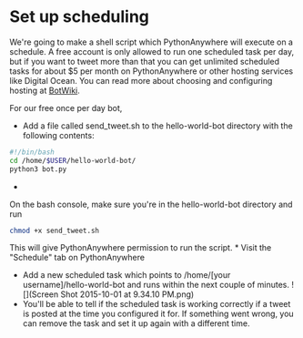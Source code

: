 # Set up scheduling
We're going to make a shell script which PythonAnywhere will execute on a schedule. A free account is only allowed to run one scheduled task per day, but if you want to tweet more than that you can get unlimited scheduled tasks for about $5 per month on PythonAnywhere or other hosting services like Digital Ocean. You can read more about choosing and configuring hosting at [BotWiki](https://botwiki.org/tutorials/).

For our free once per day bot,
* Add a file called send_tweet.sh to the hello-world-bot directory with the following contents:
```sh
#!/bin/bash
cd /home/$USER/hello-world-bot/
python3 bot.py
```
* 
On the bash console, make sure you're in the hello-world-bot directory and run 
```sh
chmod +x send_tweet.sh
```
This will give PythonAnywhere permission to run the script.
* 
Visit the "Schedule" tab on PythonAnywhere
* Add a new scheduled task which points to /home/[your username]/hello-world-bot and runs within the next couple of minutes. ![](Screen Shot 2015-10-01 at 9.34.10 PM.png)
* You'll be able to tell if the scheduled task is working correctly if a tweet is posted at the time you configured it for. If something went wrong, you can remove the task and set it up again with a different time.
